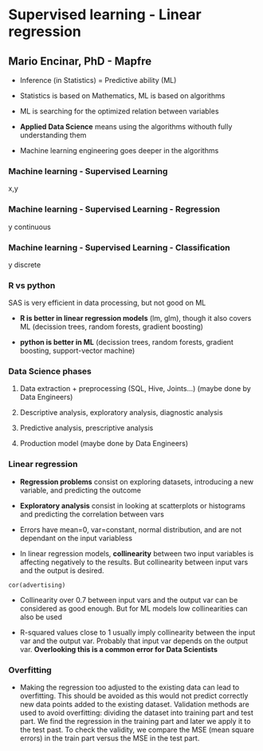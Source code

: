 # Supervised learning - Linear regression
## Mario Encinar, PhD - Mapfre

* Inference (in Statistics) = Predictive ability (ML)

* Statistics is based on Mathematics, ML is based on algorithms

* ML is searching for the optimized relation between variables

* **Applied Data Science** means using the algorithms withouth fully understanding them

* Machine learning engineering goes deeper in the algorithms

### Machine learning - Supervised Learning
x,y

### Machine learning - Supervised Learning - Regression
y continuous

### Machine learning - Supervised Learning - Classification
y discrete

### R vs python

SAS is very efficient in data processing, but not good on ML

* **R is better in linear regression models** (lm, glm), though it also covers ML (decission trees, random forests, gradient boosting)

* **python is better in ML** (decission trees, random forests, gradient boosting, support-vector machine)

### Data Science phases

1. Data extraction + preprocessing (SQL, Hive, Joints...) (maybe done by Data Engineers)

2. Descriptive analysis, exploratory analysis, diagnostic analysis

3. Predictive analysis, prescriptive analysis

4. Production model (maybe done by Data Engineers)

### Linear regression

* **Regression problems** consist on exploring datasets, introducing a new variable, and predicting the outcome

* **Exploratory analysis** consist in looking at scatterplots or histograms and predicting the correlation between vars

* Errors have mean=0, var=constant, normal distribution, and are not dependant on the input variabless

* In linear regression models, **collinearity** between two input variables is affecting negatively to the results. But collinearity between input vars and the output is desired.

```cor(advertising) ```

* Collinearity over 0.7 between input vars and the output var can be considered as good enough. But for ML models low collinearities can also be used

* R-squared values close to 1 usually imply collinearity between the input var and the output var. Probably that input var depends on the output var. **Overlooking this is a common error for Data Scientists**

### Overfitting

* Making the regression too adjusted to the existing data can lead to overfitting. This should be avoided as this would not predict correctly new data points added to the existing dataset. Validation methods are used to avoid overfitting: dividing the dataset into training part and test part. We find the regression in the training part and later we apply it to the test past. To check the validity, we compare the MSE (mean square errors) in the train part versus the MSE in the test part.
